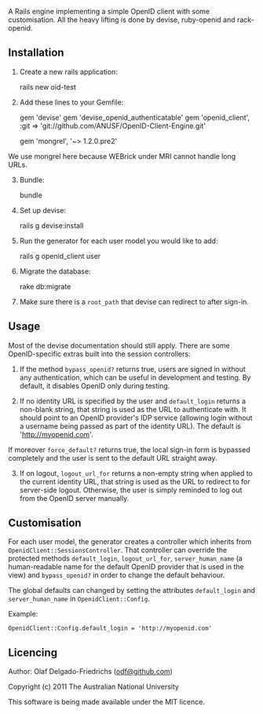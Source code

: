 A Rails engine implementing a simple OpenID client with some
customisation. All the heavy lifting is done by devise, ruby-openid
and rack-openid.

Installation
------------

1) Create a new rails application:

    rails new oid-test

2) Add these lines to your Gemfile:

    gem 'devise'
    gem 'devise_openid_authenticatable'
    gem 'openid_client', :git => 'git://github.com/ANUSF/OpenID-Client-Engine.git'

    gem 'mongrel', '~> 1.2.0.pre2'

We use mongrel here because WEBrick under MRI cannot handle long URLs.

3) Bundle:

    bundle

4) Set up devise:

    rails g devise:install

5) Run the generator for each user model you would like to add:

    rails g openid_client user

6) Migrate the database:

    rake db:migrate

7) Make sure there is a `root_path` that devise can redirect to after sign-in.


Usage
-----

Most of the devise documentation should still apply. There are some
OpenID-specific extras built into the session controllers:

1) If the method `bypass_openid?` returns true, users are signed in
without any authentication, which can be useful in development and
testing. By default, it disables OpenID only during testing.

2) If no identity URL is specified by the user and `default_login`
returns a non-blank string, that string is used as the URL to
authenticate with. It should point to an OpenID provider's IDP service
(allowing login without a username being passed as part of the
identity URL). The default is 'http://myopenid.com'.

If moreover `force_default?` returns true, the local sign-in form is
bypassed completely and the user is sent to the default URL straight
away.

3) If on logout, `logout_url_for` returns a non-empty string when
applied to the current identity URL, that string is used as the URL to
redirect to for server-side logout. Otherwise, the user is simply
reminded to log out from the OpenID server manually.


Customisation
-------------

For each user model, the generator creates a controller which inherits
from `OpenidClient::SessionsController`. That controller can override
the protected methods `default_login`, `logout_url_for`,
`server_human_name` (a human-readable name for the default OpenID
provider that is used in the view) and `bypass_openid?` in order to
change the default behaviour.

The global defaults can changed by setting the attributes
`default_login` and `server_human_name` in `OpenidClient::Config`.

Example:

    OpenidClient::Config.default_login = 'http://myopenid.com'


Licencing
---------

Author: Olaf Delgado-Friedrichs (odf@github.com)

Copyright (c) 2011 The Australian National University

This software is being made available under the MIT licence.
